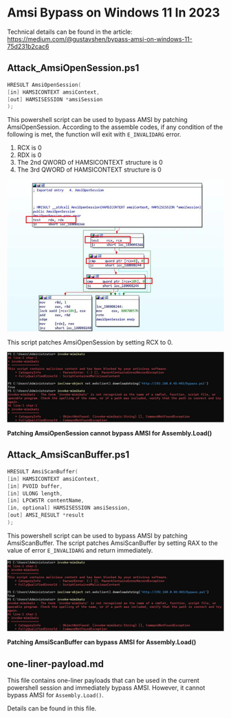 # Amsi Bypass on Windows 11 In 2023
Technical details can be found in the article: <https://medium.com/@gustavshen/bypass-amsi-on-windows-11-75d231b2cac6>

## Attack_AmsiOpenSession.ps1

```c++
HRESULT AmsiOpenSession(
[in] HAMSICONTEXT amsiContext,
[out] HAMSISESSION *amsiSession
);
```

This powershell script can be used to bypass AMSI by patching AmsiOpenSession. According to the assemble codes, if any condition of the following is met, the function will exit with `E_INVALIDARG` error. 
1. RCX is 0
2. RDX is 0
3. The 2nd QWORD of HAMSICONTEXT structure is 0
4. The 3rd QWORD of HAMSICONTEXT structure is 0


![image](/screenshot/amsiopensession.jpg)

This script patches AmsiOpenSession by setting RCX to 0.

![image](/screenshot/opensession_bypass.jpg)

**Patching AmsiOpenSession cannot bypass AMSI for Assembly.Load()**

## Attack_AmsiScanBuffer.ps1

```c++
HRESULT AmsiScanBuffer(
[in] HAMSICONTEXT amsiContext,
[in] PVOID buffer,
[in] ULONG length,
[in] LPCWSTR contentName,
[in, optional] HAMSISESSION amsiSession,
[out] AMSI_RESULT *result
);
```
This powershell script can be used to bypass AMSI by patching AmsiScanBuffer. The script patches AmsiScanBuffer by setting RAX to the value of error `E_INVALIDARG` and return immediately.

![image](/screenshot/scanbuffer_bypass.jpg)

**Patching AmsiScanBuffer can bypass AMSI for Assembly.Load()**

## one-liner-payload.md

This file contains one-liner payloads that can be used in the current powershell session and immediately bypass AMSI. However, it cannot bypass AMSI for `Assembly.Load()`.

Details can be found in this file.
